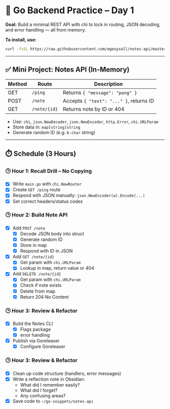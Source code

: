 # 🧠 Go Backend Practice – Day 1

**Goal:** Build a minimal REST API with chi to lock in routing, JSON decoding, and error handling — all from memory.

**To install, use:**

```bash
curl -fsSL https://raw.githubusercontent.com/egeuysall/notes-api/master/install.sh | sh
```

---

## ✅ Mini Project: Notes API (In-Memory)

| Method | Route        | Description                             |
| ------ | ------------ | --------------------------------------- |
| GET    | `/ping`      | Returns `{ "message": "pong" }`         |
| POST   | `/note`      | Accepts `{ "text": "..." }`, returns ID |
| GET    | `/note/{id}` | Returns note by ID or 404               |

- Use: `chi`, `json.NewDecoder`, `json.NewEncoder`, `http.Error`, `chi.URLParam`
- Store data in: `map[string]string`
- Generate random ID (e.g. `6-char` string)

---

## ⏱️ Schedule (3 Hours)

### 🕒 Hour 1: Recall Drill – No Copying

- [x] Write `main.go` with `chi.NewRouter`
- [x] Create `GET /ping` route
- [x] Respond with JSON manually: `json.NewEncoder(w).Encode(...)`
- [x] Set correct headers/status codes

### 🕒 Hour 2: Build Note API

- [x] Add `POST /note`
  - [x] Decode JSON body into struct
  - [x] Generate random ID
  - [x] Store in map
  - [x] Respond with ID in JSON
- [x] Add `GET /note/{id}`
  - [x] Get param with `chi.URLParam`
  - [x] Lookup in map, return value or 404
- [x] Add `DELETE /note/{id}`
  - [x] Get param with `chi.URLParam`
  - [x] Check if note exists
  - [x] Delete from map
  - [x] Return 204 No Content

### 🕒 Hour 3: Review & Refactor

- [x] Build the Notes CLI
  - [x] Flags package
  - [x] error handling
- [x] Publish via Goreleaser
  - [x] Configure Goreleaser

### 🕒 Hour 3: Review & Refactor

- [x] Clean up code structure (handlers, error messages)
- [x] Write a reflection note in Obsidian:
  - What did I remember easily?
  - What did I forget?
  - Any confusing areas?
- [x] Save code to `~/go-snippets/notes-api`
